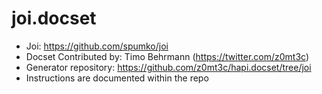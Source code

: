 joi.docset
==========
* Joi: https://github.com/spumko/joi
* Docset Contributed by: Timo Behrmann (https://twitter.com/z0mt3c)
* Generator repository: https://github.com/z0mt3c/hapi.docset/tree/joi 
* Instructions are documented within the repo